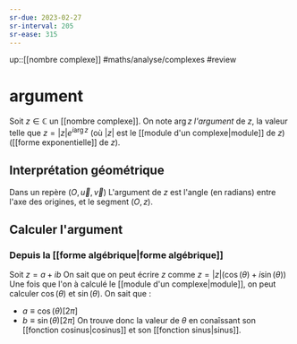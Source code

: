```yaml
---
sr-due: 2023-02-27
sr-interval: 205
sr-ease: 315
---
```

up::[[nombre complexe]]
#maths/analyse/complexes #review 
# argument
Soit $z\in\mathbb C$ un [[nombre complexe]].
On note $\arg z$ _l'argument_ de $z$, la valeur telle que $z = |z|e^{i\arg z}$ (où $|z|$ est le [[module d'un complexe|module]] de $z$) ([[forme exponentielle]] de $z$).

## Interprétation géométrique
Dans un repère $(O, \vec{u}, \vec{v})$ L'argument de $z$ est l'angle (en radians) entre l'axe des origines, et le segment $(O,z)$.

## Calculer l'argument
### Depuis la [[forme algébrique|forme algébrique]]
Soit $z = a+ib$
On sait que on peut écrire $z$ comme $z = |z|(\cos(\theta)+i\sin(\theta))$
Une fois que l'on à calculé le [[module d'un complexe|module]], on peut calculer $\cos(\theta)$ et $\sin(\theta)$.
On sait que :
 - $a \equiv \cos(\theta) [2\pi]$
 - $b\equiv\sin(\theta)[2\pi]$
On trouve donc la valeur de $\theta$ en conaîssant son [[fonction cosinus|cosinus]] et son [[fonction sinus|sinus]].


